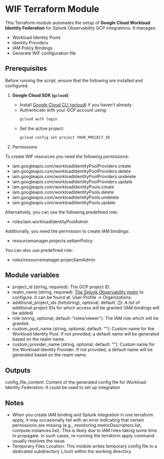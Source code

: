 # WIF Terraform Module

This Terraform module automates the setup of **Google Cloud Workload Identity Federation** for Splunk Observability GCP integrations. It manages:
- Workload Identity Pools
- Identity Providers
- IAM Policy Bindings
- Generate WIF configuration file

## Prerequisites

Before running the script, ensure that the following are installed and configured:

1. **Google Cloud SDK (`gcloud`)**:
    - Install [Google Cloud CLI (gcloud)](https://cloud.google.com/sdk/docs/install) if you haven't already.
    - Authenticate with your GCP account using:
      ```bash
      gcloud auth login
      ```
    - Set the active project:
      ```bash
      gcloud config set project YOUR_PROJECT_ID
      ```

3. Permissions

To create WIF resources you need the following permissions:
- iam.googleapis.com/workloadIdentityPoolProviders.create
- iam.googleapis.com/workloadIdentityPoolProviders.delete
- iam.googleapis.com/workloadIdentityPoolProviders.undelete
- iam.googleapis.com/workloadIdentityPoolProviders.update
- iam.googleapis.com/workloadIdentityPools.create
- iam.googleapis.com/workloadIdentityPools.delete
- iam.googleapis.com/workloadIdentityPools.undelete
- iam.googleapis.com/workloadIdentityPools.update

Alternatively, you can use the following predefined role:
- roles/iam.workloadIdentityPoolAdmin


Additionally, you need the permission to create IAM bindings:
- resourcemanager.projects.setIamPolicy

You can also use predefined role:
- roles/resourcemanager.projectIamAdmin

## Module variables

- project_id (string, required): The GCP project ID.
- realm_name (string, required):  [The Splunk Observability realm](https://docs.splunk.com/observability/en/admin/references/organizations.html) to configure. It can be found at: User Profile -> Organizations.
- additional_project_ids (list(string), optional, default: []): A list of additional project IDs for which access will be granted (IAM bindings will be added)
- role (string, optional, default: "roles/viewer"): The IAM role which will be granted.
- custom_pool_name (string, optional, default: ""): Custom name for the Workload Identity Pool. If not provided, a default name will be generated based on the realm name.
- custom_provider_name (string, optional, default: ""): Custom name for the Workload Identity Provider. If not provided, a default name will be generated based on the realm name. 

## Outputs

config_file_content: Content of the generated config file for Workload Identity Federation. It could be used to set up integration

## Notes

- When you create IAM binding and Splunk integration in one terraform apply, it may occasionally fail with an error indicating that certain permissions are missing (e.g., monitoring.metricDescriptors.list, compute.instances.list). 
This is likely due to IAM roles taking some time to propagate. In such cases, re-running the terraform apply command usually resolves the issue.
- Temporary Files Location: This module writes temporary config file to a dedicated subdirectory (./out) within the working directory. 

